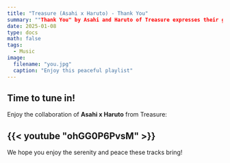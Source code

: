 ```yaml
---
title: "Treasure (Asahi x Haruto) - Thank You"
summary: ""Thank You" by Asahi and Haruto of Treasure expresses their gratitude and appreciation to the people who have supported them. The lyrics are full of emotion, describing feelings of gratitude for the love and support received."
date: 2025-01-08
type: docs
math: false
tags:
  - Music
image:
  filename: "you.jpg"
  caption: "Enjoy this peaceful playlist"
---
```


## Time to tune in!

Enjoy the collaboration of **Asahi x Haruto** from Treasure:

## {{< youtube "ohGG0P6PvsM" >}}

We hope you enjoy the serenity and peace these tracks bring!
